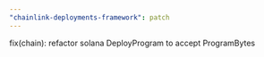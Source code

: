 ```yaml
---
"chainlink-deployments-framework": patch
---
```


fix(chain): refactor solana DeployProgram to accept ProgramBytes
